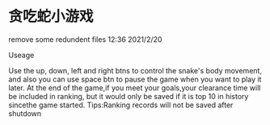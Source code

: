 # 贪吃蛇小游戏
remove some redundent files                                12:36  2021/2/20

Useage

Use the up, down, left and right btns to control the snake's body movement,
and also you can use space btn to pause the game when you want to play it later.
At the end of the game,if you meet your goals,your clearance time will be included in ranking,
but it would only be saved if it is top 10 in history sincethe game started.
Tips:Ranking records will not be saved after shutdown 
